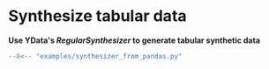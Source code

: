 # Synthesize tabular data

**Use YData's *RegularSynthesizer* to generate tabular synthetic data**
  
```python
--8<-- "examples/synthesizer_from_pandas.py"
```

